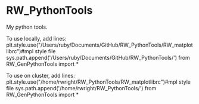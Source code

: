 # RW_PythonTools
My python tools.

To use locally, add lines: 
plt.style.use("/Users/ruby/Documents/GitHub/RW_PythonTools/RW_matplotlibrc")#mpl style file
sys.path.append('/Users/ruby/Documents/GitHub/RW_PythonTools/')
from RW_GenPythonTools import *

To use on cluster, add lines:
plt.style.use("/home/rwright/RW_PythonTools/RW_matplotlibrc")#mpl style file
sys.path.append('/home/rwright/RW_PythonTools/')
from RW_GenPythonTools import *
